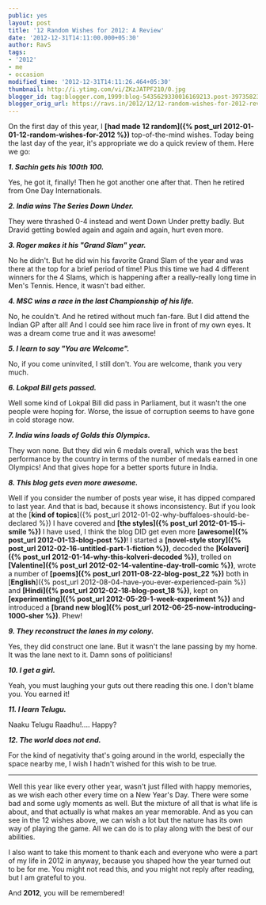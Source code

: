 ```yaml
---
public: yes
layout: post
title: '12 Random Wishes for 2012: A Review'
date: '2012-12-31T14:11:00.000+05:30'
author: RavS
tags:
- '2012' 
- me 
- occasion
modified_time: '2012-12-31T14:11:26.464+05:30'
thumbnail: http://i.ytimg.com/vi/ZKzJATPF210/0.jpg
blogger_id: tag:blogger.com,1999:blog-5435629330016169213.post-397358230951534396 
blogger_orig_url: https://ravs.in/2012/12/12-random-wishes-for-2012-review
---
```


On the first day of this year, I **[had made 12 random]({% post_url 2012-01-01-12-random-wishes-for-2012 %})** top-of-the-mind wishes. Today being the last day of the year, it's appropriate we do a quick review of them. Here we go:

**_1\. Sachin gets his 100th 100._**

Yes, he got it, finally! Then he got another one after that. Then he retired from One Day Internationals.

**_2\. India wins The Series Down Under._**

They were thrashed 0-4 instead and went Down Under pretty badly. But Dravid getting bowled again and again and again, hurt even more.

**_3\. Roger makes it his "Grand Slam" year._**

No he didn't. But he did win his favorite Grand Slam of the year and was there at the top for a brief period of time! Plus this time we had 4 different winners for the 4 Slams, which is happening after a really-really long time in Men's Tennis. Hence, it wasn't bad either.

**_4\. MSC wins a race in the last Championship of his life._**

No, he couldn't. And he retired without much fan-fare. But I did attend the Indian GP after all! And I could see him race live in front of my own eyes. It was a dream come true and it was awesome!

**_5\. I learn to say "You are Welcome"._**

No, if you come uninvited, I still don't. You are welcome, thank you very much.

**_6\. Lokpal Bill gets passed._**

Well some kind of Lokpal Bill did pass in Parliament, but it wasn't the one people were hoping for. Worse, the issue of corruption seems to have gone in cold storage now.

**_7\. India wins loads of Golds this Olympics._**

They won none. But they did win 6 medals overall, which was the best performance by the country in terms of the number of medals earned in one Olympics! And that gives hope for a better sports future in India.

**_8\. This blog gets even more awesome._**

Well if you consider the number of posts year wise, it has dipped compared to last year. And that is bad, because it shows inconsistency. But if you look at the [**kind of topics**]({% post_url 2012-01-02-why-buffaloes-should-be-declared %}) I have covered and **[the styles]({% post_url 2012-01-15-i-smile %})** I have used, I think the blog DID get even more **[awesome]({% post_url 2012-01-13-blog-post %})**! I started a **[novel-style story]({% post_url 2012-02-16-untitled-part-1-fiction %})**, decoded the **[Kolaveri]({% post_url 2012-01-14-why-this-kolveri-decoded %})**, trolled on **[Valentine]({% post_url 2012-02-14-valentine-day-troll-comic %})**, wrote a number of **[poems]({% post_url 2011-08-22-blog-post_22 %})** both in [**English**]({% post_url 2012-08-04-have-you-ever-experienced-pain %}) and **[Hindi]({% post_url 2012-02-18-blog-post_18 %})**, kept on **[experimenting]({% post_url 2012-05-29-1-week-experiment %})** and introduced a **[brand new blog]({% post_url 2012-06-25-now-introducing-1000-sher %})**. Phew!

**_9\. They reconstruct the lanes in my colony._**

Yes, they did construct one lane. But it wasn't the lane passing by my home. It was the lane next to it. Damn sons of politicians!

**_10\. I get a girl._**

Yeah, you must laughing your guts out there reading this one. I don't blame you. You earned it!

**_11\. I learn Telugu._**

Naaku Telugu Raadhu!.... Happy?

**_12\. The world does not end._**

For the kind of negativity that's going around in the world, especially the space nearby me, I wish I hadn't wished for this wish to be true.

---

Well this year like every other year, wasn't just filled with happy memories, as we wish each other every time on a New Year's Day. There were some bad and some ugly moments as well. But the mixture of all that is what life is about, and that actually is what makes an year memorable. And as you can see in the 12 wishes above, we can wish a lot but the nature has its own way of playing the game. All we can do is to play along with the best of our abilities.

I also want to take this moment to thank each and everyone who were a part of my life in 2012 in anyway, because you shaped how the year turned out to be for me. You might not read this, and you might not reply after reading, but I am grateful to you.

And **2012**, you will be remembered!
